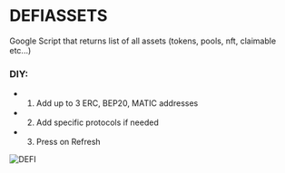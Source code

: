 # DEFIASSETS
Google Script that returns list of all assets (tokens, pools, nft, claimable etc...)

### DIY:
- 1) Add up to 3 ERC, BEP20, MATIC addresses
- 2) Add specific protocols if needed
- 3) Press on Refresh


![DEFI](https://github.com/Eloise1988/DEFIASSETS/blob/main/GIF/DEFI_NETWORTH.gif)
